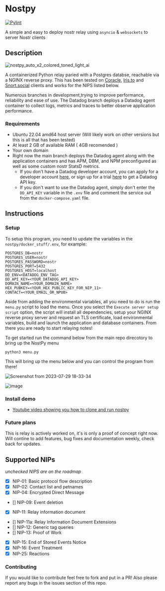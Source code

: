 # Nostpy

[![Pylint](https://github.com/UTXOnly/nost-py/actions/workflows/pylint.yml/badge.svg?branch=main)](https://github.com/UTXOnly/nost-py/actions/workflows/pylint.yml)

A simple and easy to deploy nostr relay using `asyncio` & `websockets` to server Nostr clients

## Description

![nostpy_auto_x2_colored_toned_light_ai](https://user-images.githubusercontent.com/49233513/236724405-bea4f3da-8728-4b0f-b583-1944faf52d09.jpg)


A containerized Python relay paried with a Postgres databse, reachable via a NGINX reverse proxy. This has been tested on [Coracle](https://coracle.social), [Iris.to](https://Iris.to) and [Snort.social](https://Snort.social) clients and works for the NIPS listed below.

Numerous branches in development,trying to improve performance, reliability and ease of use. The Datadog branch deploys a Datadog agent container to collect logs, metrics and traces to better observe application performance.

### Requirements

* Ubuntu 22.04 amd64 host server (Will likely work on other versions but this is all that has been tested)
* At least 2 GB of available RAM ( 4GB recomended )
* Your own domain
* Right now the main branch deploys the Datadog agent along with the application containers and has APM, DBM, and NPM preconfigured as well as some custom nostr StatsD metrics.
  * If you don't have a Datadog developer account, you can apply for a developer account [here](https://partners.datadoghq.com/s/login/?ec=302&startURL=%2Fs%2F), or sign up for a trial [here](https://www.datadoghq.com/free-datadog-trial/) to get a Datadog API key. 
  * If you don't want to use the Datadog agent, simply don't enter the `DD_API_KEY` variable in the `.env` file and comment the service out from the `docker-compose.yaml` file.

## Instructions

### Setup

To setup this program, you need to update the variables in the `nostpy/docker_stuff/.env`, for example:

```
POSTGRES_DB=nostr
POSTGRES_USER=nostr
POSTGRES_PASSWORD=nostr
POSTGRES_PORT=5432
POSTGRES_HOST=localhost
DD_ENV=<DATADOG_ENV_TAG>
DD_API_KEY=<YOUR_DATADOG_API_KEY>
DOMAIN_NAME=<YOUR_DOMAIN_NAME>
HEX_PUBKEY=<YOUR_HEX_PUBLIC_KEY_FOR_NIP_11>
CONTACT=<YOUR_EMAIL_OR_NPUB>

```

Aside from adding the environmental variables, all you need to do is run the `menu.py` script to load the menu. Once you select the `Execute server setup script` option, the script will install all dependencies, setup your NGINX reverse proxy server and request an TLS certificate, load environmental variables, build and launch the application and database containers. From there you are ready to start relaying notes!

To get started run the command below from the main repo direcotory to bring up the NostPy menu

```
python3 menu.py
```

This will bring up the menu below and you can control the program from there!



![Screenshot from 2023-07-29 18-33-34](https://github.com/UTXOnly/nost-py/assets/49233513/b2a22cfc-2c4a-43c7-855e-427ba02efe9a)


![image](https://github.com/UTXOnly/nost-py/assets/49233513/c970f4a8-8af3-4b23-a6fe-3fc9bac49ec0)


### Install demo

* [Youtube video showing you how to clone and run nostpy](https://www.youtube.com/watch?v=9Fmu7K2_t6Y)




### Future plans

This is relay is actively worked on, it's is only a proof of concept right now. Will contine to add features, bug fixes and documentation weekly, check back for updates. 

## Supported NIPs
*unchecked NIPS are on the roadmap*

- [x] NIP-01: Basic protocol flow description
- [x] NIP-02: Contact list and petnames
- [x] NIP-04: Encrypted Direct Message
- [] NIP-09: Event deletion
- [x] NIP-11: Relay information document
- [] NIP-11a: Relay Information Document Extensions
- [] NIP-12: Generic tag queries
- [] NIP-13: Proof of Work
- [x] NIP-15: End of Stored Events Notice
- [x] NIP-16: Event Treatment
- [x] NIP-25: Reactions

### Contributing

If you would like to contribute feel free to fork and put in a PR! Also please report any bugs in the issues section of this repo.

